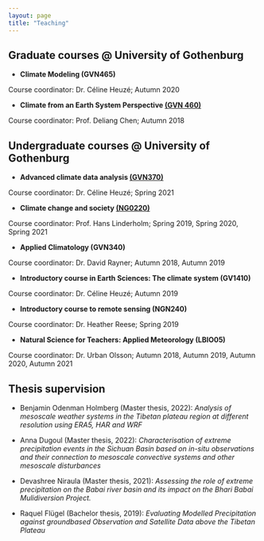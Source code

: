 ```yaml
---
layout: page
title: "Teaching"
---
```


## Graduate courses @ University of Gothenburg


* **Climate Modeling (GVN465)**

Course coordinator: Dr. Céline Heuzé;
Autumn 2020


* **Climate from an Earth System Perspective [(GVN 460)](https://www.gu.se/en/study-gothenburg/climate-change-in-an-earth-system-perspective-gvn460)**

Course coordinator: Prof. Deliang Chen;
Autumn 2018 


## Undergraduate courses @ University of Gothenburg


* **Advanced climate data analysis [(GVN370)](https://www.gu.se/en/study-gothenburg/advanced-climate-data-analysis-gvn370)** 

Course coordinator: Dr. Céline Heuzé;
Spring 2021


* **Climate change and society [(NG0220)](https://www.gu.se/en/study-gothenburg/climate-change-and-society-ng0220)**

Course coordinator: Prof. Hans Linderholm;
Spring 2019, Spring 2020, Spring 2021


* **Applied Climatology (GVN340)**

Course coordinator: Dr. David Rayner;
Autumn 2018, Autumn 2019 


* **Introductory course in Earth Sciences: The climate system (GV1410)**

Course coordinator: Dr. Céline Heuzé;
Autumn 2019 


* **Introductory course to remote sensing (NGN240)**

Course coordinator: Dr. Heather Reese;
Spring 2019 


* **Natural Science for Teachers: Applied Meteorology (LBIO05)**

Course coordinator: Dr. Urban Olsson;
Autumn 2018, Autumn 2019, Autumn 2020, Autumn 2021


## Thesis supervision 

* Benjamin Odenman Holmberg (Master thesis, 2022): *Analysis of mesoscale weather systems in the Tibetan plateau region at different
resolution using ERA5, HAR and WRF*

* Anna Dugoul (Master thesis, 2022): *Characterisation of extreme precipitation events in the Sichuan Basin based on in-situ observations and their connection to mesoscale convective systems and other mesoscale disturbances*

* Devashree Niraula (Master thesis, 2021): *Assessing the role of extreme
precipitation on the Babai river basin and its impact on the Bhari Babai Mulidiversion Project.* 

* Raquel Flügel (Bachelor thesis, 2019): *Evaluating Modelled Precipitation against groundbased Observation and Satellite Data above the Tibetan Plateau* 








